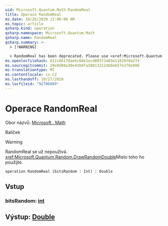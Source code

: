 ```yaml
---
uid: Microsoft.Quantum.Math.RandomReal
title: Operace RandomReal
ms.date: 10/26/2020 12:00:00 AM
ms.topic: article
qsharp.kind: operation
qsharp.namespace: Microsoft.Quantum.Math
qsharp.name: RandomReal
qsharp.summary: >-
  > [!WARNING]

  > RandomReal has been deprecated. Please use <xref:Microsoft.Quantum.Random.DrawRandomDouble> instead.
ms.openlocfilehash: b11c66178aebc68e1ecd88371a03e11828f0a274
ms.sourcegitcommit: 29e0d88a30e4166fa580132124b0eb57e1f0e986
ms.translationtype: MT
ms.contentlocale: cs-CZ
ms.lasthandoff: 10/27/2020
ms.locfileid: "92706809"
---
```

# <a name="randomreal-operation"></a>Operace RandomReal

Obor názvů: [Microsoft.. Math](xref:Microsoft.Quantum.Math)

Balíček [](https://nuget.org/packages/)


> [!WARNING]
> RandomReal se už nepoužívá. <xref:Microsoft.Quantum.Random.DrawRandomDouble>Místo toho ho použijte.



```qsharp
operation RandomReal (bitsRandom : Int) : Double
```


## <a name="input"></a>Vstup

### <a name="bitsrandom--int"></a>bitsRandom: [int](xref:microsoft.quantum.lang-ref.int)





## <a name="output--double"></a>Výstup: [Double](xref:microsoft.quantum.lang-ref.double)

